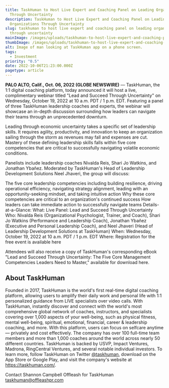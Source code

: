 ```yaml
---
title: TaskHuman to Host Live Expert and Coaching Panel on Leading Organizations
  Through Uncertainty
description: TaskHuman to Host Live Expert and Coaching Panel on Leading
  Organizations Through Uncertainty
slug: taskhuman to host live expert and coaching panel on leading organizations
  through uncertainty
mainImage: /images/uploads/taskhuman-to-host-live-expert-and-coaching-panel-on-leading-organizations-through-uncertainty-featured.jpg
thumbImage: /images/uploads/taskhuman-to-host-live-expert-and-coaching-panel-on-leading-organizations-through-uncertainty-thumb.jpg
alt: Image of man looking at TaskHuman app on a phone screen.
tags:
  - Investment
priority: "0.5"
date: 2022-10-06T21:23:00.000Z
pagetype: article
---
```

**PALO ALTO, Calif., Oct. 06, 2022 (GLOBE NEWSWIRE)** — TaskHuman, the 1:1 digital coaching platform, today announced it will host a live, complimentary webinar titled "Lead and Succeed Through Uncertainty" on Wednesday, October 19, 2022 at 10 a.m. PDT / 1 p.m. EDT. Featuring a panel of three TaskHuman leadership coaches and experts, the webinar will showcase an in-depth discussion surrounding how leaders can navigate their teams through an unprecedented downturn.

Leading through economic uncertainty takes a specific set of leadership skills. It requires agility, productivity, and innovation to keep an organization sailing through the storm as revenues may fall and expenses are cut. Mastery of these defining leadership skills falls within five core competencies that are critical to successfully navigating volatile economic conditions.

Panelists include leadership coaches Nivalda Reis, Shari Jo Watkins, and Jonathan Ybañez. Moderated by TaskHuman's Head of Leadership Development Solutions Neel Jhaveri, the group will discuss:

The five core leadership competencies including building resilience, driving operational efficiency, navigating strategy alignment, leading with an opportunity-seeking mindset, and taking intuitive action
Why these core competencies are critical to an organization's continued success
How leaders can take immediate action to successfully navigate teams
Details-at-a-Glance:
What: Live Panel: Lead and Succeed Through Uncertainty
Who: Nivalda Reis (Organizational Psychologist, Trainer, and Coach), Shari Jo Watkins (Performance and Leadership Coach), Jonathan Ybañez (Executive and Personal Leadership Coach), and Neel Jhaveri (Head of Leadership Development Solutions at TaskHuman)
When: Wednesday, October 19, 2022 at 10 a.m. PDT / 1 p.m. EDT
Where: Registration for the free event is available here

Attendees will also receive a copy of TaskHuman's corresponding eBook "Lead and Succeed Through Uncertainty: The Five Core Management Competencies Leaders Need to Master," available for download here.

## About TaskHuman

Founded in 2017, TaskHuman is the world's first real-time digital coaching platform, allowing users to amplify their daily work and personal life with 1:1 personalized guidance from LIVE specialists over video calls. With TaskHuman, instantly discover and connect with the world's most comprehensive global network of coaches, instructors, and specialists covering over 1,000 aspects of your well-being, such as physical fitness, mental well-being, spiritual, emotional, financial, career & leadership coaching, and more. With this platform, users can focus on selfcare anytime — privately and cost effectively. The company has over 100 full-time team members and more than 1,000 coaches around the world across nearly 50 different countries. TaskHuman is backed by USVP, Impact Ventures, Madrona, RingCentral Ventures, and several notable individual investors. To learn more, follow TaskHuman on Twitter [@taskhuman](https://twitter.com/taskhuman), download on the App Store or Google Play, and visit the company's website at <https://taskhuman.com/>.

Contact
Shannon Campbell
Offleash for TaskHuman
[taskhuman@offleashpr.com](<mailto: taskhuman@offleashpr.com>)